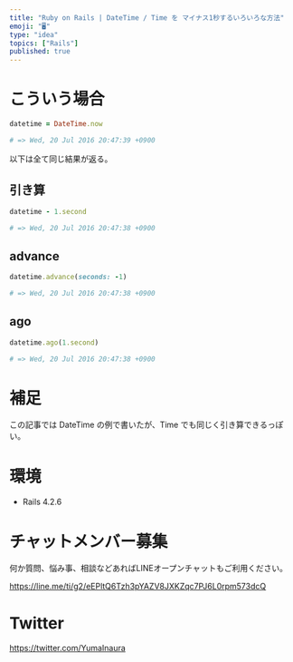 ```yaml
---
title: "Ruby on Rails | DateTime / Time を マイナス1秒するいろいろな方法"
emoji: "🖥"
type: "idea"
topics: ["Rails"]
published: true
---
```


# こういう場合

```rb
datetime = DateTime.now

# => Wed, 20 Jul 2016 20:47:39 +0900
```

以下は全て同じ結果が返る。

## 引き算

```rb
datetime - 1.second

# => Wed, 20 Jul 2016 20:47:38 +0900
```

## advance 

```rb
datetime.advance(seconds: -1)

# => Wed, 20 Jul 2016 20:47:38 +0900
```

## ago

```rb
datetime.ago(1.second)

# => Wed, 20 Jul 2016 20:47:38 +0900
```

# 補足

この記事では DateTime の例で書いたが、Time でも同じく引き算できるっぽい。


# 環境

- Rails 4.2.6








<!-- Update From Qiita API -->

# チャットメンバー募集


何か質問、悩み事、相談などあればLINEオープンチャットもご利用ください。

https://line.me/ti/g2/eEPltQ6Tzh3pYAZV8JXKZqc7PJ6L0rpm573dcQ





# Twitter


https://twitter.com/YumaInaura


<!-- Update From Qiita API -->


